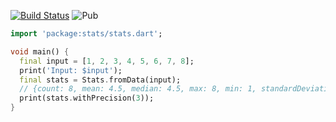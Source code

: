 [![Build Status](https://travis-ci.org/kevmoo/stats.svg?branch=master)](https://travis-ci.org/kevmoo/stats)
![Pub](https://img.shields.io/pub/v/stats.svg)

```dart
import 'package:stats/stats.dart';

void main() {
  final input = [1, 2, 3, 4, 5, 6, 7, 8];
  print('Input: $input');
  final stats = Stats.fromData(input);
  // {count: 8, mean: 4.5, median: 4.5, max: 8, min: 1, standardDeviation: 2.29, rms: 5.05}
  print(stats.withPrecision(3));
}
```
